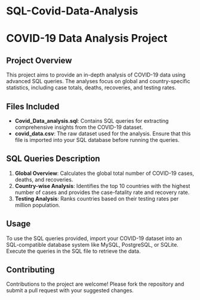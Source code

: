 # SQL-Covid-Data-Analysis

# COVID-19 Data Analysis Project

## Project Overview
This project aims to provide an in-depth analysis of COVID-19 data using advanced SQL queries. The analyses focus on global and country-specific statistics, including case totals, deaths, recoveries, and testing rates.

## Files Included
- **Covid_Data_analysis.sql**: Contains SQL queries for extracting comprehensive insights from the COVID-19 dataset.
- **covid_data.csv**: The raw dataset used for the analysis. Ensure that this file is imported into your SQL database before running the queries.

## SQL Queries Description
1. **Global Overview**: Calculates the global total number of COVID-19 cases, deaths, and recoveries.
2. **Country-wise Analysis**: Identifies the top 10 countries with the highest number of cases and provides the case-fatality rate and recovery rate.
3. **Testing Analysis**: Ranks countries based on their testing rates per million population.

## Usage
To use the SQL queries provided, import your COVID-19 dataset into an SQL-compatible database system like MySQL, PostgreSQL, or SQLite. Execute the queries in the SQL file to retrieve the data.

## Contributing
Contributions to the project are welcome! Please fork the repository and submit a pull request with your suggested changes.





